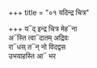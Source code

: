 +++
title = "०१ यदिन्द्र चित्र"

+++
य᳓द् इन्द्र चित्र मेह᳓ना  
अ᳓स्ति त्वा᳓दातम् अद्रिवः  
रा᳓धस् त᳓न् नो विदद्वस  
उभयाहस्ति आ᳓ भर
